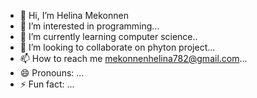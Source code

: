 - 👋 Hi, I’m Helina Mekonnen
- 👀 I’m interested in programming...
- 🌱 I’m currently learning computer science..
- 💞️ I’m looking to collaborate on phyton project...
- 📫 How to reach me mekonnenhelina782@gmail.com...
- 😄 Pronouns: ...
- ⚡ Fun fact: ...

<!---
helina-me/helina-me is a ✨ special ✨ repository because its `README.md` (this file) appears on your GitHub profile.
You can click the Preview link to take a look at your changes.
--->
